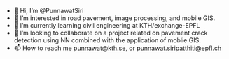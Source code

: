 - 👋 Hi, I’m @PunnawatSiri
- 👀 I’m interested in road pavement, image processing, and mobile GIS.
- 🌱 I’m currently learning civil engineering at KTH/exchange-EPFL
- 💞️ I’m looking to collaborate on a project related on pavement crack detection using NN combined with the application of moblie GIS.
- 📫 How to reach me punnawat@kth.se, or punnawat.siripatthiti@epfl.ch

<!---
PunnawatSiri/PunnawatSiri is a ✨ special ✨ repository because its `README.md` (this file) appears on your GitHub profile.
You can click the Preview link to take a look at your changes.
--->
